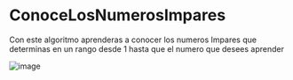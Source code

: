 # ConoceLosNumerosImpares

Con este algoritmo aprenderas a conocer los numeros Impares que determinas en un rango desde 1 hasta que el numero que desees aprender

![image](https://github.com/user-attachments/assets/941c7964-9da0-4893-b692-a3b1059a56fe)
